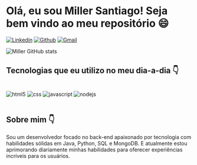 
#  Olá, eu sou Miller Santiago! Seja bem vindo ao meu repositório 😄

[![Linkedin](https://img.shields.io/badge/LinkedIn-0077B5?style=for-the-badge&logo=linkedin&logoColor=white)](https://www.linkedin.com/in/miller-santiago-799bb3150/)
[![Github](https://img.shields.io/badge/GitHub-100000?style=for-the-badge&logo=github&logoColor=white)](https://github.com/miller110)
[![Gmail](https://img.shields.io/badge/Gmail-D14836?style=for-the-badge&logo=gmail&logoColor=white)](https://mail.google.com/mail/u/0/?tab=rm&ogbl#inbox)

![Miller GitHub stats](https://github-readme-stats.vercel.app/api?username=miller110&show=_icons=true&theme=synthwave)

## Tecnologias que eu utilizo no meu dia-a-dia 👇

<div style="display= inline_block"><br>
<img alt="html5" src="https://img.shields.io/badge/HTML5-E34F26?style=for-the-badge&logo=html5&logoColor=white">
<img alt="css" src="https://img.shields.io/badge/CSS3-1572B6?style=for-the-badge&logo=css3&logoColor=white">
<img alt="javascript" src="https://img.shields.io/badge/JavaScript-F7DF1E?style=for-the-badge&logo=javascript&logoColor=black">
<img alt="nodejs" src="https://img.shields.io/badge/Node.js-43853D?style=for-the-badge&logo=node.js&logoColor=white">
</div><br>

## Sobre mim 👇

Sou um desenvolvedor focado no back-end apaixonado por tecnologia com habilidades sólidas em Java, Python, SQL e MongoDB. E atualmente estou aprimorando diariamente minhas habilidades para oferecer experiências incríveis para os usuários.
